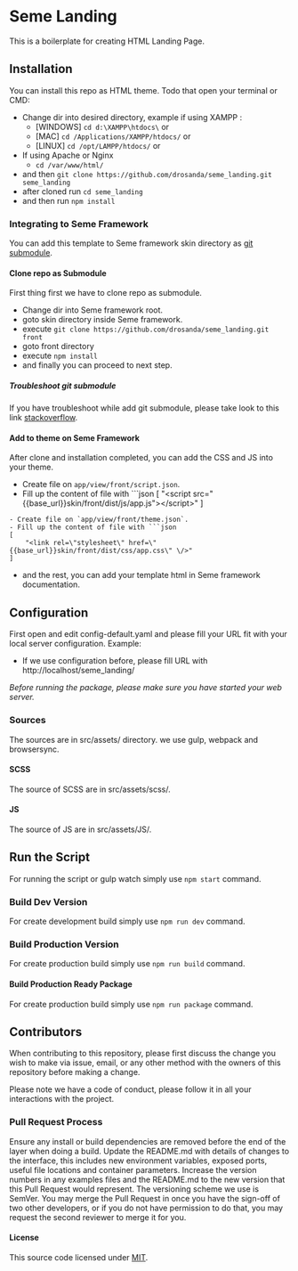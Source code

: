 # Seme Landing
This is a boilerplate for creating HTML Landing Page.

## Installation
You can install this repo as HTML theme. Todo that open your terminal or CMD:
- Change dir into desired directory, example if using XAMPP : 
  - [WINDOWS] `cd d:\XAMPP\htdocs\` or
  - [MAC] `cd /Applications/XAMPP/htdocs/` or
  - [LINUX] `cd /opt/LAMPP/htdocs/` or
- If using  Apache or Nginx
  - `cd /var/www/html/`
- and then `git clone https://github.com/drosanda/seme_landing.git seme_landing`
- after cloned run `cd seme_landing`
- and then run `npm install`

### Integrating to Seme Framework
You can add this template to Seme framework skin directory as [git submodule](https://git-scm.com/book/en/v2/Git-Tools-Submodules).

#### Clone repo as Submodule
First thing first we have to clone repo as submodule.
- Change dir into Seme framework root.
- goto skin directory inside Seme framework.
- execute `git clone https://github.com/drosanda/seme_landing.git front`
- goto front directory
- execute `npm install`
- and finally you can proceed to next step.

##### Troubleshoot git submodule
If you have troubleshoot while add git submodule, please take look to this link [stackoverflow](https://stackoverflow.com/questions/41718822/how-to-resolve-fatal-not-a-git-repository).

#### Add to theme on Seme Framework
After clone and installation completed, you can add the CSS and JS into your theme.
- Create file on `app/view/front/script.json`.
- Fill up the content of file with ```json
[
  "<script src=\"{{base_url}}skin/front/dist/js/app.js\"><\/script>"
]
```
- Create file on `app/view/front/theme.json`.
- Fill up the content of file with ```json
[
	"<link rel=\"stylesheet\" href=\"{{base_url}}skin/front/dist/css/app.css\" \/>"
]
```
- and the rest, you can add your template html in Seme framework documentation.

## Configuration
First open and edit config-default.yaml and please fill your URL fit with your local server configuration. Example:
- If we use configuration before, please fill URL with http://localhost/seme_landing/

*Before running the package, please make sure you have started your web server.*

### Sources
The sources are in src/assets/ directory. we use gulp, webpack and browsersync.

#### SCSS
The source of SCSS are in src/assets/scss/.

#### JS
The source of JS are in src/assets/JS/.

## Run the Script
For running the script or gulp watch simply use 
`npm start` command.

### Build Dev Version
For create development build simply use `npm run dev` command.

### Build Production Version
For create production build simply use `npm run build` command.

#### Build Production Ready Package 
For create production build simply use `npm run package` command.

## Contributors
When contributing to this repository, please first discuss the change you wish to make via issue, email, or any other method with the owners of this repository before making a change.

Please note we have a code of conduct, please follow it in all your interactions with the project.

### Pull Request Process
Ensure any install or build dependencies are removed before the end of the layer when doing a build.
Update the README.md with details of changes to the interface, this includes new environment variables, exposed ports, useful file locations and container parameters.
Increase the version numbers in any examples files and the README.md to the new version that this Pull Request would represent. The versioning scheme we use is SemVer.
You may merge the Pull Request in once you have the sign-off of two other developers, or if you do not have permission to do that, you may request the second reviewer to merge it for you.

#### License
This source code licensed under [MIT](https://opensource.org/licenses/mit-license.html).
